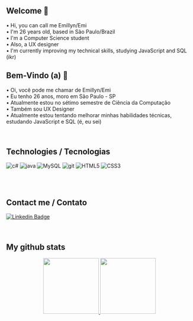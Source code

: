 ## Welcome 🌻
• Hi, you can call me Emillyn/Emi <br>
• I'm 26 years old, based in São Paulo/Brazil<br>
• I'm a Computer Science student<br>
• Also, a UX designer <br>
• I'm currently improving my technical skills, studying JavaScript and SQL (ikr)<br>


## Bem-Vindo (a) 🌻
• Oi, você pode me chamar de Emillyn/Emi <br>
• Eu tenho 26 anos, moro em São Paulo - SP<br>
• Atualmente estou no sétimo semestre de Ciência da Computação<br>
• Também sou UX Designer <br>
• Atualmente estou tentando melhorar minhas habilidades técnicas, estudando JavaScript e SQL (é, eu sei)<br>

<br>

## Technologies / Tecnologias
<div>
<img src="https://img.shields.io/badge/Csharp-3BA557?style=for-the-badge&logo=csharp&logoColor=white" alt="c#"/>
<img src="https://img.shields.io/badge/Javascript-ED8B00?style=for-the-badge&logo=javascript&logoColor=white" alt="java"/>
<img src="https://img.shields.io/badge/MySQL-00000F?style=for-the-badge&logo=mysql&logoColor=white" alt="MySQL" />
<img src="https://img.shields.io/badge/Git-E34F26?style=for-the-badge&logo=git&logoColor=white" alt="git"/>
<img src="https://img.shields.io/badge/HTML5-007ACC?style=for-the-badge&logo=html5&logoColor=white" alt="HTML5"/>
<img src="https://img.shields.io/badge/CSS3-20232A?style=for-the-badge&logo=css3&logoColor=61DAFB" alt="CSS3"/>

</div>

<br><br>
  
## Contact me / Contato
[![Linkedin Badge](https://img.shields.io/badge/-LinkedIn-blue?style=flat-square&logo=Linkedin&logoColor=white&link=https://www.linkedin.com/in/emisoares/)](https://www.linkedin.com/in/emisoares/)

<br>

## My github stats
<div align="center">
  <a href="https://github.com/emisoarx">
  <img height="150em" src="https://github-readme-stats.vercel.app/api?username=emisoarx&show_icons=true&theme=dracula&include_all_commits=true&count_private=true"/>
  <img height="150em" src="https://github-readme-stats.vercel.app/api/top-langs/?username=emisoarx&layout=compact&langs_count=7&theme=dracula"/>
</div>
